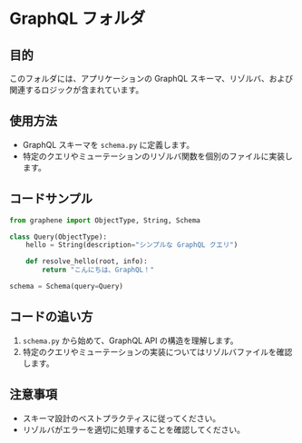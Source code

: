 # GraphQL フォルダ

## 目的
このフォルダには、アプリケーションの GraphQL スキーマ、リゾルバ、および関連するロジックが含まれています。

## 使用方法
- GraphQL スキーマを `schema.py` に定義します。
- 特定のクエリやミューテーションのリゾルバ関数を個別のファイルに実装します。

## コードサンプル
```python
from graphene import ObjectType, String, Schema

class Query(ObjectType):
    hello = String(description="シンプルな GraphQL クエリ")

    def resolve_hello(root, info):
        return "こんにちは、GraphQL！"

schema = Schema(query=Query)
```

## コードの追い方
1. `schema.py` から始めて、GraphQL API の構造を理解します。
2. 特定のクエリやミューテーションの実装についてはリゾルバファイルを確認します。

## 注意事項
- スキーマ設計のベストプラクティスに従ってください。
- リゾルバがエラーを適切に処理することを確認してください。